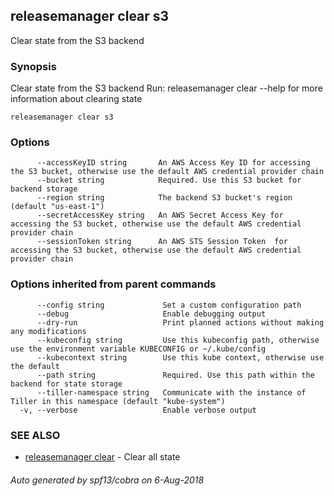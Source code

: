 ## releasemanager clear s3

Clear state from the S3 backend

### Synopsis


Clear state from the S3 backend
Run: releasemanager clear --help for more information about clearing
state

```
releasemanager clear s3
```

### Options

```
      --accessKeyID string       An AWS Access Key ID for accessing the S3 bucket, otherwise use the default AWS credential provider chain
      --bucket string            Required. Use this S3 bucket for backend storage
      --region string            The backend S3 bucket's region (default "us-east-1")
      --secretAccessKey string   An AWS Secret Access Key for accessing the S3 bucket, otherwise use the default AWS credential provider chain
      --sessionToken string      An AWS STS Session Token  for accessing the S3 bucket, otherwise use the default AWS credential provider chain
```

### Options inherited from parent commands

```
      --config string             Set a custom configuration path
      --debug                     Enable debugging output
      --dry-run                   Print planned actions without making any modifications
      --kubeconfig string         Use this kubeconfig path, otherwise use the environment variable KUBECONFIG or ~/.kube/config
      --kubecontext string        Use this kube context, otherwise use the default
      --path string               Required. Use this path within the backend for state storage
      --tiller-namespace string   Communicate with the instance of Tiller in this namespace (default "kube-system")
  -v, --verbose                   Enable verbose output
```

### SEE ALSO
* [releasemanager clear](releasemanager_clear.md)	 - Clear all state

###### Auto generated by spf13/cobra on 6-Aug-2018
